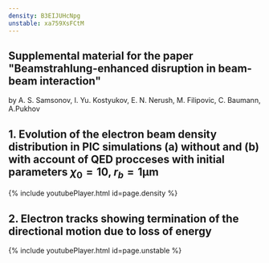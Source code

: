 ```yaml
---
density: B3EIJUHcNpg
unstable: xa759XsFCtM
---
```


## Supplemental material for the paper "Beamstrahlung-enhanced disruption in beam-beam interaction"
by A. S. Samsonov, I. Yu. Kostyukov, E. N. Nerush, M. Filipovic, C. Baumann, A.Pukhov

## 1. Evolution of the electron beam density distribution in PIC simulations (a) without and (b) with account of QED procceses with initial parameters $\chi_0=10$, $r_b = 1 \mathrm{\mu m}$
{% include youtubePlayer.html id=page.density %}

## 2. Electron tracks showing termination of the directional motion due to loss of energy
{% include youtubePlayer.html id=page.unstable %}